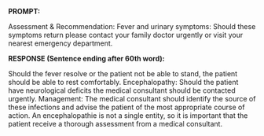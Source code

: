 **PROMPT:**

Assessment & Recommendation:  Fever and urinary symptoms: Should these symptoms return please contact your family doctor urgently or visit your nearest emergency department.

**RESPONSE (Sentence ending after 60th word):**

Should the fever resolve or the patient not be able to stand, the patient should be able to rest comfortably. Encephalopathy: Should the patient have neurological deficits the medical consultant should be contacted urgently. Management:  The medical consultant should identify the source of these infections and advise the patient of the most appropriate course of action. An encephalopathie is not a single entity, so it is important that the patient receive a thorough assessment from a medical consultant. 